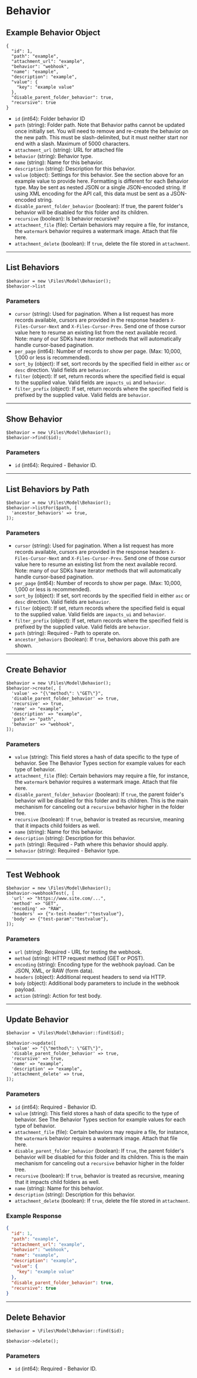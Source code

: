# Behavior

## Example Behavior Object

```
{
  "id": 1,
  "path": "example",
  "attachment_url": "example",
  "behavior": "webhook",
  "name": "example",
  "description": "example",
  "value": {
    "key": "example value"
  },
  "disable_parent_folder_behavior": true,
  "recursive": true
}
```

* `id` (int64): Folder behavior ID
* `path` (string): Folder path.  Note that Behavior paths cannot be updated once initially set.  You will need to remove and re-create the behavior on the new path. This must be slash-delimited, but it must neither start nor end with a slash. Maximum of 5000 characters.
* `attachment_url` (string): URL for attached file
* `behavior` (string): Behavior type.
* `name` (string): Name for this behavior.
* `description` (string): Description for this behavior.
* `value` (object): Settings for this behavior.  See the section above for an example value to provide here.  Formatting is different for each Behavior type.  May be sent as nested JSON or a single JSON-encoded string.  If using XML encoding for the API call, this data must be sent as a JSON-encoded string.
* `disable_parent_folder_behavior` (boolean): If true, the parent folder's behavior will be disabled for this folder and its children.
* `recursive` (boolean): Is behavior recursive?
* `attachment_file` (file): Certain behaviors may require a file, for instance, the `watermark` behavior requires a watermark image. Attach that file here.
* `attachment_delete` (boolean): If `true`, delete the file stored in `attachment`.

---

## List Behaviors

```
$behavior = new \Files\Model\Behavior();
$behavior->list
```


### Parameters

* `cursor` (string): Used for pagination.  When a list request has more records available, cursors are provided in the response headers `X-Files-Cursor-Next` and `X-Files-Cursor-Prev`.  Send one of those cursor value here to resume an existing list from the next available record.  Note: many of our SDKs have iterator methods that will automatically handle cursor-based pagination.
* `per_page` (int64): Number of records to show per page.  (Max: 10,000, 1,000 or less is recommended).
* `sort_by` (object): If set, sort records by the specified field in either `asc` or `desc` direction. Valid fields are `behavior`.
* `filter` (object): If set, return records where the specified field is equal to the supplied value. Valid fields are `impacts_ui` and `behavior`.
* `filter_prefix` (object): If set, return records where the specified field is prefixed by the supplied value. Valid fields are `behavior`.

---

## Show Behavior

```
$behavior = new \Files\Model\Behavior();
$behavior->find($id);
```


### Parameters

* `id` (int64): Required - Behavior ID.

---

## List Behaviors by Path

```
$behavior = new \Files\Model\Behavior();
$behavior->listFor($path, [
  'ancestor_behaviors' => true,
]);
```


### Parameters

* `cursor` (string): Used for pagination.  When a list request has more records available, cursors are provided in the response headers `X-Files-Cursor-Next` and `X-Files-Cursor-Prev`.  Send one of those cursor value here to resume an existing list from the next available record.  Note: many of our SDKs have iterator methods that will automatically handle cursor-based pagination.
* `per_page` (int64): Number of records to show per page.  (Max: 10,000, 1,000 or less is recommended).
* `sort_by` (object): If set, sort records by the specified field in either `asc` or `desc` direction. Valid fields are `behavior`.
* `filter` (object): If set, return records where the specified field is equal to the supplied value. Valid fields are `impacts_ui` and `behavior`.
* `filter_prefix` (object): If set, return records where the specified field is prefixed by the supplied value. Valid fields are `behavior`.
* `path` (string): Required - Path to operate on.
* `ancestor_behaviors` (boolean): If `true`, behaviors above this path are shown.

---

## Create Behavior

```
$behavior = new \Files\Model\Behavior();
$behavior->create(, [
  'value' => "{\"method\": \"GET\"}",
  'disable_parent_folder_behavior' => true,
  'recursive' => true,
  'name' => "example",
  'description' => "example",
  'path' => "path",
  'behavior' => "webhook",
]);
```


### Parameters

* `value` (string): This field stores a hash of data specific to the type of behavior. See The Behavior Types section for example values for each type of behavior.
* `attachment_file` (file): Certain behaviors may require a file, for instance, the `watermark` behavior requires a watermark image. Attach that file here.
* `disable_parent_folder_behavior` (boolean): If `true`, the parent folder's behavior will be disabled for this folder and its children. This is the main mechanism for canceling out a `recursive` behavior higher in the folder tree.
* `recursive` (boolean): If `true`, behavior is treated as recursive, meaning that it impacts child folders as well.
* `name` (string): Name for this behavior.
* `description` (string): Description for this behavior.
* `path` (string): Required - Path where this behavior should apply.
* `behavior` (string): Required - Behavior type.

---

## Test Webhook

```
$behavior = new \Files\Model\Behavior();
$behavior->webhookTest(, [
  'url' => "https://www.site.com/...",
  'method' => "GET",
  'encoding' => "RAW",
  'headers' => {"x-test-header":"testvalue"},
  'body' => {"test-param":"testvalue"},
]);
```


### Parameters

* `url` (string): Required - URL for testing the webhook.
* `method` (string): HTTP request method (GET or POST).
* `encoding` (string): Encoding type for the webhook payload. Can be JSON, XML, or RAW (form data).
* `headers` (object): Additional request headers to send via HTTP.
* `body` (object): Additional body parameters to include in the webhook payload.
* `action` (string): Action for test body.

---

## Update Behavior

```
$behavior = \Files\Model\Behavior::find($id);

$behavior->update([
  'value' => "{\"method\": \"GET\"}",
  'disable_parent_folder_behavior' => true,
  'recursive' => true,
  'name' => "example",
  'description' => "example",
  'attachment_delete' => true,
]);
```

### Parameters

* `id` (int64): Required - Behavior ID.
* `value` (string): This field stores a hash of data specific to the type of behavior. See The Behavior Types section for example values for each type of behavior.
* `attachment_file` (file): Certain behaviors may require a file, for instance, the `watermark` behavior requires a watermark image. Attach that file here.
* `disable_parent_folder_behavior` (boolean): If `true`, the parent folder's behavior will be disabled for this folder and its children. This is the main mechanism for canceling out a `recursive` behavior higher in the folder tree.
* `recursive` (boolean): If `true`, behavior is treated as recursive, meaning that it impacts child folders as well.
* `name` (string): Name for this behavior.
* `description` (string): Description for this behavior.
* `attachment_delete` (boolean): If `true`, delete the file stored in `attachment`.

### Example Response

```json
{
  "id": 1,
  "path": "example",
  "attachment_url": "example",
  "behavior": "webhook",
  "name": "example",
  "description": "example",
  "value": {
    "key": "example value"
  },
  "disable_parent_folder_behavior": true,
  "recursive": true
}
```

---

## Delete Behavior

```
$behavior = \Files\Model\Behavior::find($id);

$behavior->delete();
```

### Parameters

* `id` (int64): Required - Behavior ID.

